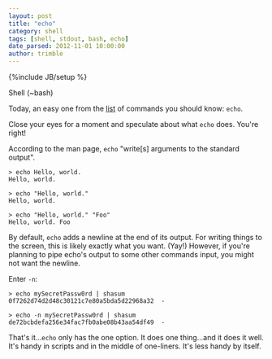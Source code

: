 ```yaml
---
layout: post
title: "echo"
category: shell
tags: [shell, stdout, bash, echo]
date_parsed: 2012-11-01 10:00:00
author: trimble
---
```

{%include JB/setup %}

Shell (~bash)

Today, an easy one from the [list](shell/2012/06/15/xargs/) of commands you should know: `echo`.

Close your eyes for a moment and speculate about what `echo` does. You're right!

According to the man page, `echo` "write[s] arguments to the standard output".

    > echo Hello, world.
    Hello, world.
    
    > echo "Hello, world."
    Hello, world.

    > echo "Hello, world." "Foo"
    Hello, world. Foo

By default, `echo` adds a newline at the end of its output. For writing things to the screen, this is likely exactly what you want. (Yay!) However, if you're planning to pipe echo's output to some other commands input, you might not want the newline.

Enter `-n`:

    > echo mySecretPassw0rd | shasum 
    0f7262d74d2d48c30121c7e80a5bda5d22968a32  -

    > echo -n mySecretPassw0rd | shasum
    de72bcbdefa256e34fac7fb0abe08b43aa54df49  -

That's it...`echo` only has the one option. It does one thing...and it does it well. It's handy in scripts and in the middle of one-liners. It's less handy by itself.
